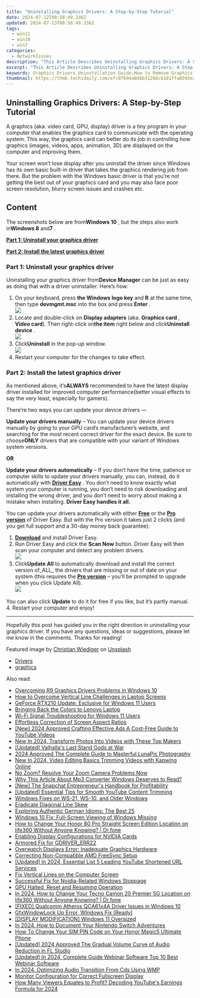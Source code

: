 ```yaml
---
title: "Uninstalling Graphics Drivers: A Step-by-Step Tutorial"
date: 2024-07-12T00:58:49.336Z
updated: 2024-07-13T00:58:49.336Z
tags:
  - win11
  - win10
  - win7
categories:
  - NetworkIssues
description: "This Article Describes Uninstalling Graphics Drivers: A Step-by-Step Tutorial"
excerpt: "This Article Describes Uninstalling Graphics Drivers: A Step-by-Step Tutorial"
keywords: Graphics Drivers Uninstallation Guide,How to Remove Graphics Drivers,Step-by-Step Graphics Driver Removal,Graphics Card Driver Uninstall Process,Uninstalling DirectX/WDDM Drivers Instructions,Tech Tutorial,Optimizing PC Performance by Uninstalling Graphics Drivers
thumbnail: https://thmb.techidaily.com/e7c07b94a0d6b31286cb181ffa8593e2e10d0215534d64f40b8e2e1bab83a4ee.jpg
---
```


## Uninstalling Graphics Drivers: A Step-by-Step Tutorial

 A graphics (aka. video card, GPU, display) driver is a tiny program in your computer that enables the graphics card to communicate with the operating system. This way, the graphics card can better do its job in controlling how graphics (images, videos, apps, animation, 3D)  are displayed on the computer and improving them.

 Your screen won’t lose display after you uninstall the driver since Windows has its own basic built-in driver that takes the graphics rendering job from there. But the problem with the Windows basic driver is that you’re not getting the best out of your graphics card and you may also face poor screen resolution, blurry screen issues and crashes etc.

## Content

 The screenshots below are from**Windows 10** , but the steps also work in**Windows 8** and**7** .

[**Part 1: Uninstall your graphics driver**](#P1)

[**Part 2: Install the latest graphics driver**](#P2)

### Part 1: Uninstall your graphics driver

 Uninstalling your graphics driver from**Device Manager** can be just as easy as doing that with a driver uninstaller. Here’s how:

1. On your keyboard, press **the Windows logo key**  and **R**  at the same time, then type **devmgmt.msc** into the box and press **Enter** .  
![](https://images.drivereasy.com/wp-content/uploads/2018/09/img_5b91effe026eb.png)
2. Locate and double-click on **Display adapters**  (aka. **Graphics card** , **Video card**). Then right-click on**the item** right below and click**Uninstall device** .  
![](https://images.drivereasy.com/wp-content/uploads/2018/09/img_5b91f0b245dd2.jpg)
3. Click**Uninstall** in the pop-up window.  
![](https://images.drivereasy.com/wp-content/uploads/2018/09/img_5b91f147059a0.png)
4. Restart your computer for the changes to take effect.

### Part 2: Install the latest graphics driver

 As mentioned above, it’s**ALWAYS** recommended to have the latest display driver installed for improved computer performance(better visual effects to say the very least, especially for gamers).

 There’re two ways you can update your device drivers —

**Update your drivers manually** – You can update your device drivers manually by going to your GPU card’s manufacturer’s website, and searching for the most recent correct driver for the exact device. Be sure to choose**ONLY** drivers that are compatible with your variant of Windows system versions.

**OR**

**Update your drivers automatically** – If you don’t have the time, patience or computer skills to update your drivers manually, you can, instead, do it automatically with **[Driver Easy](https://tools.techidaily.com/drivereasy/download/)**  . You don’t need to know exactly what system your computer is running, you don’t need to risk downloading and installing the wrong driver, and you don’t need to worry about making a mistake when installing. **Driver Easy handles it all.**

 You can update your drivers automatically with either [**Free**](https://tools.techidaily.com/drivereasy/download/) **[](https://tools.techidaily.com/drivereasy/download/)**  or the [**Pro version**](https://tools.techidaily.com/drivereasy/download/) of Driver Easy. But with the Pro version it takes just 2 clicks (and you get full support and a 30-day money back guarantee):

1. **[Download](https://tools.techidaily.com/drivereasy/download/)**  and install Driver Easy.
2. Run Driver Easy and click the **Scan Now** button. Driver Easy will then scan your computer and detect any problem drivers.  
![](https://images.drivereasy.com/wp-content/uploads/2018/07/img_5b46ffcde1143.jpg)
3. Click**Update All** to automatically download and install the correct version of_ALL_ the drivers that are missing or out of date on your system (this requires the [**Pro version**](https://tools.techidaily.com/drivereasy/download/) – you’ll be prompted to upgrade when you click Update All).  
![](https://images.drivereasy.com/wp-content/uploads/2018/07/img_5b472528c2b06.jpg)  

 You can also click **Update** to do it for free if you like, but it’s partly manual.
4. Restart your computer and enjoy!

---

 Hopefully this post has guided you in the right direction in uninstalling your graphics driver. If you have any questions, ideas or suggestions, please let me know in the comments. Thanks for reading!

 Featured image by [Christian Wiediger](https://unsplash.com/@christianw?utm%5Fsource=unsplash&utm%5Fmedium=referral&utm%5Fcontent=creditCopyText) on [Unsplash](https://unsplash.com/search/photos/graphics-card?utm%5Fsource=unsplash&utm%5Fmedium=referral&utm%5Fcontent=creditCopyText)

* [Drivers](https://tools.techidaily.com/drivereasy/download/)
* [graphics](https://tools.techidaily.com/drivereasy/download/)

<ins class="adsbygoogle"
     style="display:block"
     data-ad-format="autorelaxed"
     data-ad-client="ca-pub-7571918770474297"
     data-ad-slot="1223367746"></ins>



<ins class="adsbygoogle"
     style="display:block"
     data-ad-client="ca-pub-7571918770474297"
     data-ad-slot="8358498916"
     data-ad-format="auto"
     data-full-width-responsive="true"></ins>



<span class="atpl-alsoreadstyle">Also read:</span>
<div><ul>
<li><a href="https://network-issues.techidaily.com/overcoming-r9-graphics-drivers-problems-in-windows-10/"><u>Overcoming R9 Graphics Drivers Problems in Windows 10</u></a></li>
<li><a href="https://network-issues.techidaily.com/how-to-overcome-vertical-line-challenges-in-laptop-screens/"><u>How to Overcome Vertical Line Challenges in Laptop Screens</u></a></li>
<li><a href="https://network-issues.techidaily.com/geforce-rtx210-update-exclusive-for-windows-11-users/"><u>GeForce RTX210 Update: Exclusive for Windows 11 Users</u></a></li>
<li><a href="https://network-issues.techidaily.com/bringing-back-the-colors-to-lenovo-laptop/"><u>Bringing Back the Colors to Lenovo Laptop</u></a></li>
<li><a href="https://network-issues.techidaily.com/wi-fi-signal-troubleshooting-for-windows-11-users/"><u>Wi-Fi Signal Troubleshooting for Windows 11 Users</u></a></li>
<li><a href="https://network-issues.techidaily.com/effortless-correction-of-screen-aspect-ratios/"><u>Effortless Correction of Screen Aspect Ratios</u></a></li>
<li><a href="https://youtube-sure.techidaily.com/024-approved-crafting-effective-ads-a-cost-free-guide-to-youtube-videos/"><u>[New] 2024 Approved  Crafting Effective Ads  A Cost-Free Guide to YouTube Videos</u></a></li>
<li><a href="https://ai-video-tools.techidaily.com/new-in-2024-transform-photos-into-videos-with-these-top-makers/"><u>New In 2024, Transform Photos Into Videos with These Top Makers</u></a></li>
<li><a href="https://screen-video-capture.techidaily.com/updated-valhallas-last-stand-gods-at-war/"><u>[Updated] Valhalla's Last Stand  Gods at War</u></a></li>
<li><a href="https://some-skills.techidaily.com/2024-approved-the-complete-guide-to-masterful-lunapic-photography/"><u>2024 Approved  The Complete Guide to Masterful LunaPic Photography</u></a></li>
<li><a href="https://smart-video-creator.techidaily.com/new-in-2024-video-editing-basics-trimming-videos-with-kapwing-online/"><u>New In 2024, Video Editing Basics Trimming Videos with Kapwing Online</u></a></li>
<li><a href="https://network-issues.techidaily.com/1719974372554-no-zoom-resolve-your-zoom-camera-problems-now/"><u>No Zoom? Resolve Your Zoom Camera Problems Now</u></a></li>
<li><a href="https://ai-vdieo-software.techidaily.com/why-this-article-about-mp3-converter-windows-deserves-to-read/"><u>Why This Article About Mp3 Converter Windows Deserves to Read?</u></a></li>
<li><a href="https://snapchat-videos.techidaily.com/new-the-snapchat-entrepreneurs-handbook-for-profitability/"><u>[New] The Snapchat Entrepreneur's Handbook for Profitability</u></a></li>
<li><a href="https://youtube-videos.techidaily.com/updated-essential-tips-for-smooth-youtube-content-trimming/"><u>[Updated] Essential Tips for Smooth YouTube Content Trimming</u></a></li>
<li><a href="https://network-issues.techidaily.com/windows-fixes-on-ws-21-ws-10-and-older-windows/"><u>Windows Fixes on WS-21, WS-10, and Older Windows</u></a></li>
<li><a href="https://network-issues.techidaily.com/eradicate-diagonal-line-skew/"><u>Eradicate Diagonal Line Skew</u></a></li>
<li><a href="https://mondly-stories.techidaily.com/exploring-authentic-german-idioms-the-best-25/"><u>Exploring Authentic German Idioms: The Best 25</u></a></li>
<li><a href="https://network-issues.techidaily.com/windows-10-fix-full-screen-viewing-of-windows-missing/"><u>Windows 10 Fix: Full-Screen Viewing of Windows Missing</u></a></li>
<li><a href="https://fix-guide.techidaily.com/how-to-change-your-honor-80-pro-straight-screen-edition-location-on-life360-without-anyone-knowing-drfone-by-drfone-virtual-android/"><u>How to Change Your Honor 80 Pro Straight Screen Edition Location on life360 Without Anyone Knowing? | Dr.fone</u></a></li>
<li><a href="https://network-issues.techidaily.com/enabling-display-configurations-for-nvidia-cards/"><u>Enabling Display Configurations for NVIDIA Cards</u></a></li>
<li><a href="https://network-issues.techidaily.com/armored-fix-for-gdrivererr22/"><u>Armored Fix for GDRIVER_ERR22</u></a></li>
<li><a href="https://network-issues.techidaily.com/overwatch-displays-error-inadequate-graphics-hardware/"><u>Overwatch Displays Error: Inadequate Graphics Hardware</u></a></li>
<li><a href="https://network-issues.techidaily.com/correcting-non-compatible-amd-freesync-setup/"><u>Correcting Non-Compatible AMD FreeSync Setup</u></a></li>
<li><a href="https://facebook-video-footage.techidaily.com/updated-in-2024-essential-list-5-leading-youtube-shortened-url-services/"><u>[Updated] In 2024, Essential List  5 Leading YouTube Shortened URL Services</u></a></li>
<li><a href="https://network-issues.techidaily.com/fix-vertical-lines-on-the-computer-screen/"><u>Fix Vertical Lines on the Computer Screen</u></a></li>
<li><a href="https://network-issues.techidaily.com/successful-fix-for-nvidia-related-windows-stoppage/"><u>Successful Fix for Nvidia-Related Windows Stoppage</u></a></li>
<li><a href="https://network-issues.techidaily.com/gpu-halted-reset-and-resuming-operation/"><u>GPU Halted, Reset and Resuming Operation</u></a></li>
<li><a href="https://fix-guide.techidaily.com/in-2024-how-to-change-your-tecno-camon-20-premier-5g-location-on-life360-without-anyone-knowing-drfone-by-drfone-virtual-android/"><u>In 2024, How to Change Your Tecno Camon 20 Premier 5G Location on life360 Without Anyone Knowing? | Dr.fone</u></a></li>
<li><a href="https://network-issues.techidaily.com/fixed-qualcomm-atheros-qca61x4a-driver-issues-in-windows-10/"><u>[FIXED] Qualcomm Atheros QCA61x4A Driver Issues in Windows 10</u></a></li>
<li><a href="https://network-issues.techidaily.com/gfxwindowlock-up-error-windows-fix-ready/"><u>GfxWindowLock Up Error, WIndows Fix (Ready)</u></a></li>
<li><a href="https://network-issues.techidaily.com/display-modification-windows-11-oversized/"><u>[DISPLAY MODIFICATION] Windows 11 Oversized</u></a></li>
<li><a href="https://screen-capture.techidaily.com/in-2024-how-to-document-your-nintendo-switch-adventures/"><u>In 2024, How to Document Your Nintendo Switch Adventures</u></a></li>
<li><a href="https://sim-unlock.techidaily.com/how-to-change-your-sim-pin-code-on-your-honor-magic5-ultimate-phone-by-drfone-android/"><u>How To Change Your SIM PIN Code on Your Honor Magic5 Ultimate Phone</u></a></li>
<li><a href="https://fox-cloud.techidaily.com/updated-2024-approved-the-gradual-volume-curve-of-audio-reduction-in-fl-studio/"><u>[Updated] 2024 Approved  The Gradual Volume Curve of Audio Reduction in FL Studio</u></a></li>
<li><a href="https://visual-screen-recording.techidaily.com/updated-in-2024-complete-guide-webinar-software-top-10-best-webinar-software/"><u>[Updated] In 2024, Complete Guide Webinar Software  Top 10 Best Webinar Software</u></a></li>
<li><a href="https://extra-approaches.techidaily.com/in-2024-optimizing-audio-transition-from-cds-using-wmp/"><u>In 2024, Optimizing Audio Transition From Cds Using WMP</u></a></li>
<li><a href="https://network-issues.techidaily.com/monitor-configuration-for-correct-fullscreen-display/"><u>Monitor Configuration for Correct Fullscreen Display</u></a></li>
<li><a href="https://youtube-stream.techidaily.com/how-many-viewers-equates-to-profit-decoding-youtubes-earnings-formula-for-2024/"><u>How Many Viewers Equates to Profit? Decoding YouTube's Earnings Formula for 2024</u></a></li>
</ul></div>
